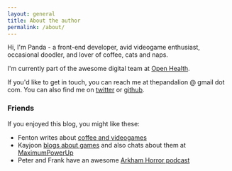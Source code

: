 ```yaml
---
layout: general
title: About the author
permalink: /about/
---
```


Hi, I'm Panda - a front-end developer, avid videogame enthusiast, occasional doodler, and lover of coffee, cats and naps.

I'm currently part of the awesome digital team at [Open Health](https://www.openhealth.co.uk/).

If you'd like to get in touch, you can reach me at thepandalion @ gmail dot com. You can also find me on [twitter](http://www.twitter.com/thepandalion) or [github](http://www.github.com/thepandalion).

### Friends

If you enjoyed this blog, you might like these:
* Fenton writes about [coffee and videogames](https://fentonizer.tumblr.com/)
* Kayjoon [blogs about games](https://liberaljoon.com/blog/) and also chats about them at [MaximumPowerUp](http://www.maximumpowerup.com)
* Peter and Frank have an awesome [Arkham Horror podcast](https://www.facebook.com/drawntotheflamepodcast/)
